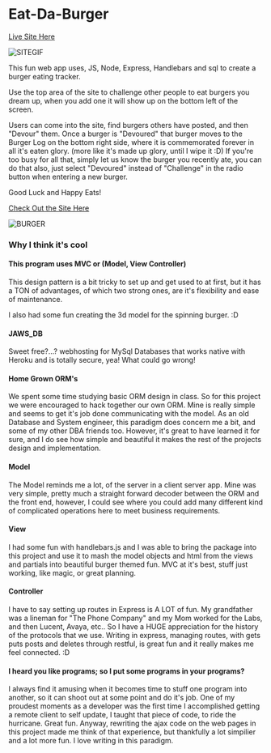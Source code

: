 # Eat-Da-Burger
[Live Site Here](https://hidden-depths-72803.herokuapp.com/)

![SITEGIF](https://raw.githubusercontent.com/aNap73/Bootstrap-Portfolio.github.io/master/assets/images/BurgSite.gif)

This fun web app uses, JS, Node, Express, Handlebars and sql to create a burger eating tracker.

Use the top area of the site to challenge other people to eat burgers you dream up, when you add one it will show up on the bottom left of the screen. 

Users can come into the site, find burgers others have posted, and then "Devour" them. Once a burger is "Devoured" that burger moves to the Burger Log on the bottom right side, where it is commemorated forever in all it's eaten glory. (more like it's made up glory, until I wipe it :D)
If you're too busy for all that, simply let us know the burger you recently ate, you can do that also, just select "Devoured" instead of "Challenge" in the radio button when entering a new burger.

Good Luck and Happy Eats!

[Check Out the Site Here](https://hidden-depths-72803.herokuapp.com/)

![BURGER](https://hidden-depths-72803.herokuapp.com/assets/img/Burger.gif)


### Why I think it's cool

#### This program uses MVC or (Model, View Controller)

This design pattern is a bit tricky to set up and get used to at first, but it has a TON of advantages, of which two strong ones, are it's flexibility and ease of maintenance. 

I also had some fun creating the 3d model for the spinning burger. :D

#### JAWS_DB

Sweet free?...? webhosting for MySql Databases that works native with Heroku and is totally secure, yea! What could go wrong!

#### Home Grown ORM's

We spent some time studying basic ORM design in class. So for this project we were encouraged to hack together our own ORM. Mine is really simple and seems to get it's job done communicating with the model.  As an old Database and System engineer, this paradigm does concern me a bit, and some of my other DBA friends too. However, it's great to have learned it for sure, and I do see how simple and beautiful it makes the rest of the projects design and implementation. 

#### Model

The Model reminds me a lot, of the server in a client server app. Mine was very simple, pretty much a straight forward decoder between the ORM and the front end, however, I could see where you could add many different kind of complicated operations here to meet business requirements.

#### View

I had some fun with handlebars.js and I was able to bring the package into this project and use it to mash the model objects and html from the views and partials into beautiful burger themed fun.  MVC at it's best, stuff just working, like magic, or great planning.

#### Controller

 I have to say setting up routes in Express is A LOT of fun. My grandfather was a lineman for "The Phone Company" and my Mom worked for the Labs, and then Lucent, Avaya, etc.. So I have a HUGE appreciation for the history of the protocols that we use. Writing in express, managing routes, with gets puts posts and deletes through restful, is great fun and it really makes me feel connected. :D

#### I heard you like programs; so I put some programs in your programs?

I always find it amusing when it becomes time to stuff one program into another, so it can shoot out at some point and do it's job. One of my proudest moments as a developer was the first time I accomplished getting a remote client to self update, I taught that piece of code, to ride the hurricane. Great fun. Anyway, rewriting the ajax code on the web pages in this project made me think of that experience, but thankfully a lot simpilier and a lot more fun. I love writing in this paradigm.